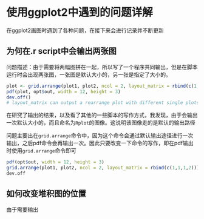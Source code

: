 # 使用ggplot2中遇到的问题详解

在ggplot2画图时遇到了各种问题，在接下来会进行记录并不断更新

## 为何在.r script中会输出两张图

问题描述：由于需要将两幅图拼在一起，所以写了一个程序共同输出，但是在脚本运行时会出现两张图，一张图是默认大小的，另一张是指定了大小的。

```R
plot <- grid.arrange(plot1, plot2, ncol = 2, layout_matrix = rbind(c(1,1,1,2)))
pdf(plot, opt$out, width = 12, height = 3)
dev.off()
# layout_matrix can output a rearrange plot with different single plots
```

在研究了输出的结果，以及看了其他的一些脚本的写作方式，我发现，由于会输出一次默认大小的，而且命名为`Rplot`的图像。这说明该图像走的是默认的输出路径

问题主要出在`grid.arrange`命令中，因为这个命令会通过默认输出途径进行一次输出，之后pdf命令会再输出一次。因此只要改变一下命令的写作，即在pdf输出时使用`grid.arrange`命令即可

```R
pdf(opt$out, width = 12, height = 3)
grid.arrange(plot1, plot2, ncol = 2, layout_matrix = rbind(c(1,1,1,2)))
dev.off
```



## 如何改变堆积图的位置

由于需要输出

